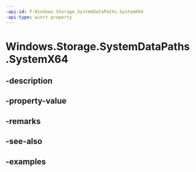 ```yaml
---
-api-id: P:Windows.Storage.SystemDataPaths.SystemX64
-api-type: winrt property
---
```


<!-- Property syntax.
public string SystemX64 { get; }
-->

# Windows.Storage.SystemDataPaths.SystemX64

## -description

## -property-value

## -remarks

## -see-also

## -examples


